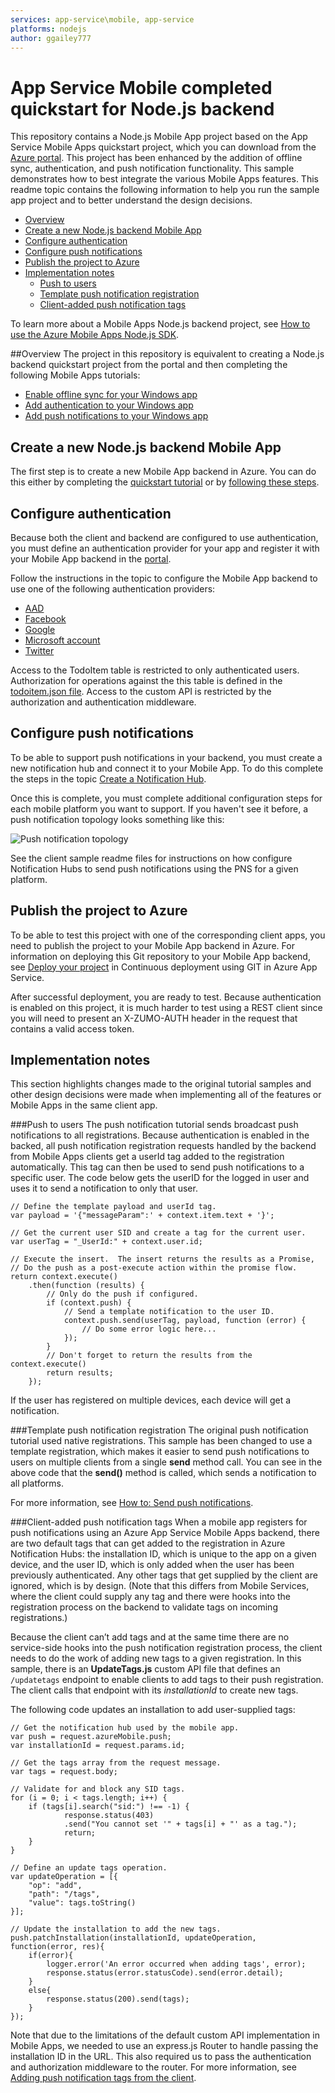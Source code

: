 ```yaml
---
services: app-service\mobile, app-service
platforms: nodejs
author: ggailey777
---
```

# App Service Mobile completed quickstart for Node.js backend
This repository contains a Node.js Mobile App project based on the App Service Mobile Apps quickstart project, which you can download from the [Azure portal](https://portal.azure.com). This project has been enhanced by the addition of offline sync, authentication, and push notification functionality. This sample demonstrates how to best integrate the various Mobile Apps features. This readme topic contains the following information to help you run the sample app project and to better understand the design decisions.

+ [Overview](#overview)
+ [Create a new Node.js backend Mobile App](#create-a-new-node-backend-mobile-app)
+ [Configure authentication](#configure-authentication)
+ [Configure push notifications](#configure-push-notifications)
+ [Publish the project to Azure](#publish-the-project-to-azure)
+ [Implementation notes](#implementation-notes)
	+ [Push to users](#push-to-users)
	+ [Template push notification registration](#template-push-notification-registration)
	+ [Client-added push notification tags](#client-added-push-notification-tags)

To learn more about a Mobile Apps Node.js backend project, see [How to use the Azure Mobile Apps Node.js SDK](https://azure.microsoft.com/documentation/articles/app-service-mobile-node-backend-how-to-use-server-sdk/).

##Overview
The project in this repository is equivalent to creating a Node.js backend quickstart project from the portal and then completing the following Mobile Apps tutorials:

+ [Enable offline sync for your Windows app](https://azure.microsoft.com/documentation/articles/app-service-mobile-ios-get-started-offline-data/)
+ [Add authentication to your Windows app](https://azure.microsoft.com/en-us/documentation/articles/app-service-mobile-ios-get-started-users/)
+ [Add push notifications to your Windows app](https://azure.microsoft.com/en-us/documentation/articles/app-service-mobile-ios-get-started-push/) 

## <a name="create-a-new-node-backend-mobile-app"></a>Create a new Node.js backend Mobile App 

The first step is to create a new Mobile App backend in Azure. You can do this either by completing the [quickstart tutorial](https://azure.microsoft.com/documentation/articles/app-service-mobile-ios-get-started/) or by [following these steps](https://github.com/Azure/azure-content-pr/blob/master/includes/app-service-mobile-dotnet-backend-create-new-service.md).

## Configure authentication

Because both the client and backend are configured to use authentication, you must define an authentication provider for your app and register it with your Mobile App backend in the [portal](https://portal.azure.com).

Follow the instructions in the topic to configure the Mobile App backend to use one of the following authentication providers:

+ [AAD](https://azure.microsoft.com/documentation/articles/app-service-mobile-how-to-configure-active-directory-authentication/)
+ [Facebook](https://azure.microsoft.com/documentation/articles/app-service-mobile-how-to-configure-facebook-authentication/)
+ [Google](https://azure.microsoft.com/documentation/articles/app-service-mobile-how-to-configure-google-authentication/)
+ [Microsoft account](https://azure.microsoft.com/documentation/articles/app-service-mobile-how-to-configure-microsoft-authentication/)
+ [Twitter](https://azure.microsoft.com/documentation/articles/app-service-mobile-how-to-configure-twitter-authentication/)

Access to the TodoItem table is restricted to only authenticated users. Authorization for operations against the this table is defined in the [todoitem.json file](./tables/TodoItem.json). Access to the custom API is restricted by the authorization and authentication middleware. 

## Configure push notifications

To be able to support push notifications in your backend, you must create a new notification hub and connect it to your Mobile App. To do this complete the steps in the topic [Create a Notification Hub](https://github.com/Azure/azure-content-pr/blob/master/includes/app-service-mobile-create-notification-hub.md).

Once this is complete, you must complete additional configuration steps for each mobile platform you want to support. If you haven't see it before, a push notification topology looks something like this:

![Push notification topology](https://acom.azurecomcdn.net/80C57D/cdn/mediahandler/docarticles/dpsmedia-prod/azure.microsoft.com/en-us/documentation/articles/notification-hubs-diagnosing/20151223054713/architecture.png)

See the client sample readme files for instructions on how configure Notification Hubs to send push notifications using the PNS for a given platform.

## Publish the project to Azure

To be able to test this project with one of the corresponding client apps, you need to publish the project to your Mobile App backend in Azure. For information on deploying this Git repository to your Mobile App backend, see [Deploy your project](https://azure.microsoft.com/en-us/documentation/articles/web-sites-publish-source-control/#Step5) in Continuous deployment using GIT in Azure App Service.

After successful deployment, you are ready to test. Because authentication is enabled on this project, it is much harder to test using a REST client since you will need to present an X-ZUMO-AUTH header in the request that contains a valid access token.

## Implementation notes 
This section highlights changes made to the original tutorial samples and other design decisions were made when implementing all of the features or Mobile Apps in the same client app. 

###Push to users
The push notification tutorial sends broadcast push notifications to all registrations. Because authentication is enabled in the backed, all push notification registration requests handled by the backend from Mobile Apps clients get a userId tag added to the registration automatically. This tag can then be used to send push notifications to a specific user. The code below gets the userID for the logged in user and uses it to send a notification to only that user.

	// Define the template payload and userId tag.
	var payload = '{"messageParam":' + context.item.text + '}'; 
	
	// Get the current user SID and create a tag for the current user.
	var userTag = "_UserId:" + context.user.id;
	
	// Execute the insert.  The insert returns the results as a Promise,
	// Do the push as a post-execute action within the promise flow.
	return context.execute()
	    .then(function (results) {
	        // Only do the push if configured.
	        if (context.push) {
	            // Send a template notification to the user ID.
	            context.push.send(userTag, payload, function (error) {
	            	// Do some error logic here...    				
	            });
	        }
	        // Don't forget to return the results from the context.execute()
	        return results;
	    });

If the user has registered on multiple devices, each device will get a notification.

###Template push notification registration
The original push notification tutorial used native registrations. This sample has been changed to use a template registration, which makes it easier to send push notifications to users on multiple clients from a single **send** method call. You can see in the above code that the **send()** method is called, which sends a notification to all platforms.

For more information, see [How to: Send push notifications](https://azure.microsoft.com/documentation/articles/app-service-mobile-node-backend-how-to-use-server-sdk/#push-user).

###Client-added push notification tags
When a mobile app registers for push notifications using an Azure App Service Mobile Apps backend, there are two default tags that can get added to the registration in Azure Notification Hubs: the installation ID, which is unique to the app on a given device, and the user ID, which is only added when the user has been previously authenticated. Any other tags that get supplied by the client are ignored, which is by design. (Note that this differs from Mobile Services, where the client could supply any tag and there were hooks into the registration process on the backend to validate tags on incoming registrations.) 

Because the client can’t add tags and at the same time there are no service-side hooks into the push notification registration process, the client needs to do the work of adding new tags to a given registration. In this sample, there is an **UpdateTags.js** custom API file that defines an `/updatetags` endpoint to enable clients to add tags to their push registration. The client calls that endpoint with its *installationId* to create new tags. 

The following code updates an installation to add user-supplied tags:

	// Get the notification hub used by the mobile app.
	var push = request.azureMobile.push;
	var installationId = request.params.id;

	// Get the tags array from the request message.
	var tags = request.body;

	// Validate for and block any SID tags.
	for (i = 0; i < tags.length; i++) {
		if (tags[i].search("sid:") !== -1) {
				response.status(403)
				.send("You cannot set '" + tags[i] + "' as a tag.");
				return;
		}
	}
	
	// Define an update tags operation.
	var updateOperation = [{
		"op": "add",
		"path": "/tags",
		"value": tags.toString()
	}];		
	
	// Update the installation to add the new tags.
	push.patchInstallation(installationId, updateOperation, function(error, res){
		if(error){
			logger.error('An error occurred when adding tags', error);
			response.status(error.statusCode).send(error.detail);
		}
		else{
			response.status(200).send(tags);
		}
	});

Note that due to the limitations of the default custom API implementation in Mobile Apps, we needed to use an express.js Router to handle passing the installation ID in the URL. This also required us to pass the authentication and authorization middleware to the router. For more information, see [Adding push notification tags from the client](https://blogs.msdn.microsoft.com/writingdata_services/2016/04/14/adding-push-notification-tags-from-a-node-js-backend/).

